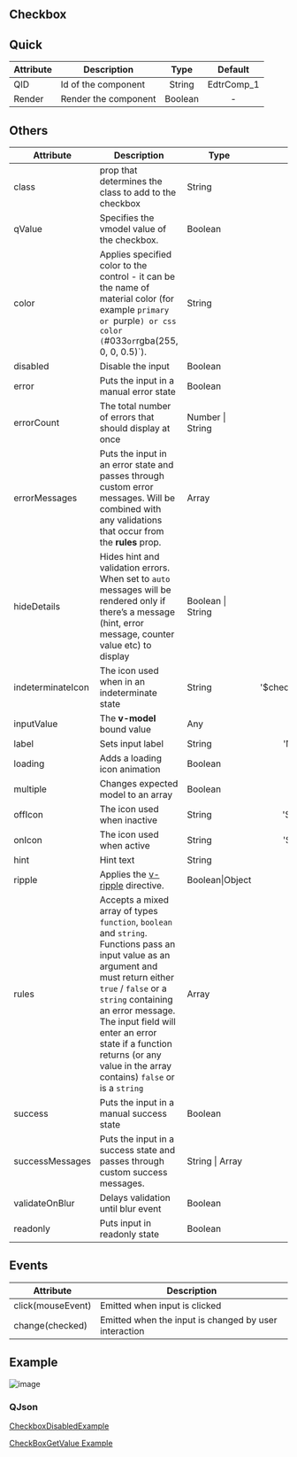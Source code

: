 ## Checkbox

## Quick

| Attribute | Description          |  Type   |  Default   |
| --------- | -------------------- | :-----: | :--------: |
| QID       | Id of the component  | String  | EdtrComp_1 |
| Render    | Render the component | Boolean |     -      |

## Others

| Attribute         | Description                                                  | Type              |         Default          |
| ----------------- | ------------------------------------------------------------ | ----------------- | :----------------------: |
| class             | prop that determines the class to add to the checkbox        | String            |        undefined         |
| qValue            | Specifies the vmodel value of the checkbox.                  | Boolean           |          false           |
| color             | Applies specified color to the control - it can be the name of material color (for example `primary or `purple`) or css color (`#033` or `rgba(255, 0, 0, 0.5)`). | String            |        'primary'         |
| disabled          | Disable the input                                            | Boolean           |          false           |
| error             | Puts the input in a manual error state                       | Boolean           |          false           |
| errorCount        | The total number of errors that should display at once       | Number \| String  |            1             |
| errorMessages     | Puts the input in an error state and passes through custom error messages. Will be combined with any validations that occur from the **rules** prop. | Array             |            []            |
| hideDetails       | Hides hint and validation errors. When set to `auto` messages will be rendered only if there’s a message (hint, error message, counter value etc) to display | Boolean \| String |        undefined         |
| indeterminateIcon | The icon used when in an indeterminate state                 | String            | '$checkboxIndeterminate' |
| inputValue        | The **v-model** bound value                                  | Any               |        undefined         |
| label             | Sets input label                                             | String            |      'My CheckBox'       |
| loading           | Adds a loading icon animation                                | Boolean           |          false           |
| multiple          | Changes expected model to an array                           | Boolean           |          false           |
| offIcon           | The icon used when inactive                                  | String            |      '$checkboxOff'      |
| onIcon            | The icon used when active                                    | String            |      '$checkboxOn'       |
| hint              | Hint text                                                    | String            |        undefined         |
| ripple            | Applies the [v-ripple](https://vuetifyjs.com/directives/ripple) directive. | Boolean\|Object   |           true           |
| rules             | Accepts a mixed array of types `function`, `boolean` and `string`. Functions pass an input value as an argument and must return either `true` / `false` or a `string` containing an error message. The input field will enter an error state if a function returns (or any value in the array contains) `false` or is a `string` | Array             |            []            |
| success           | Puts the input in a manual success state                     | Boolean           |          false           |
| successMessages   | Puts the input in a success state and passes through custom success messages. | String \| Array   |            []            |
| validateOnBlur    | Delays validation until blur event                           | Boolean           |          false           |
| readonly          | Puts input in readonly state                                 | Boolean           |          false           |


## Events

| Attribute         | Description                                           |
| ----------------- | ----------------------------------------------------- |
| click(mouseEvent) | Emitted when input is clicked                         |
| change(checked)   | Emitted when the input is changed by user interaction |

## Example

![image](https://cdn.softtech.com.tr/ngsp-quick/nemo/dev/mdImages/VCheckbox/VCheckbox.png)


### QJson

<a href="https://studio.onplateau.com/quick/?q=/quick/qjsons/CheckboxDisabledExample.qjson" target="_blank">CheckboxDisabledExample</a>

<a href="https://studio.onplateau.com/quick/?q=/quick/qjsons/CheckBoxQvalue.qjson" target="_blank">CheckBoxGetValue Example</a>